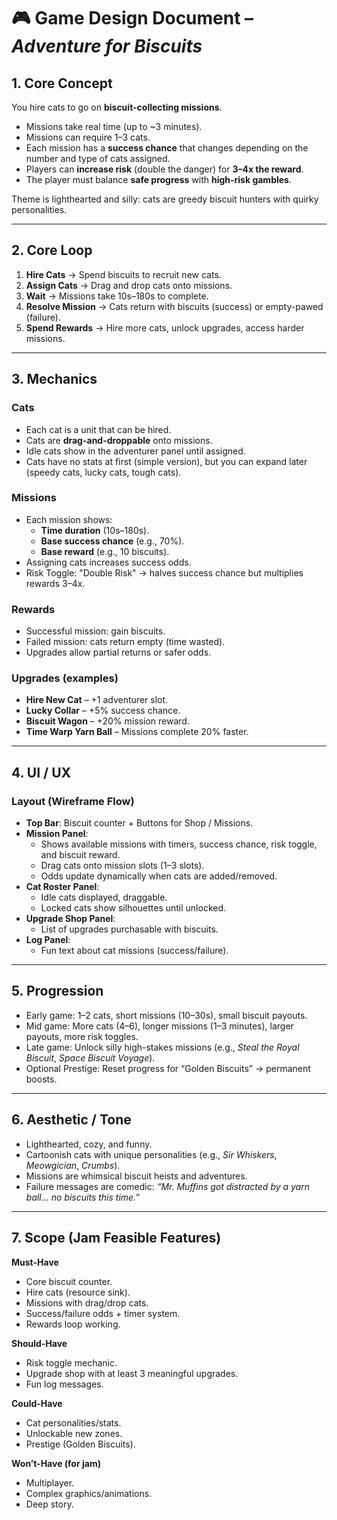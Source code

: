 # 🎮 Game Design Document – *Adventure for Biscuits*  

## 1. Core Concept  
You hire cats to go on **biscuit-collecting missions**.  
- Missions take real time (up to ~3 minutes).  
- Missions can require 1–3 cats.  
- Each mission has a **success chance** that changes depending on the number and type of cats assigned.  
- Players can **increase risk** (double the danger) for **3–4x the reward**.  
- The player must balance **safe progress** with **high-risk gambles**.  

Theme is lighthearted and silly: cats are greedy biscuit hunters with quirky personalities.  

---

## 2. Core Loop  
1. **Hire Cats** → Spend biscuits to recruit new cats.  
2. **Assign Cats** → Drag and drop cats onto missions.  
3. **Wait** → Missions take 10s–180s to complete.  
4. **Resolve Mission** → Cats return with biscuits (success) or empty-pawed (failure).  
5. **Spend Rewards** → Hire more cats, unlock upgrades, access harder missions.  

---

## 3. Mechanics  

### Cats  
- Each cat is a unit that can be hired.  
- Cats are **drag-and-droppable** onto missions.  
- Idle cats show in the adventurer panel until assigned.  
- Cats have no stats at first (simple version), but you can expand later (speedy cats, lucky cats, tough cats).  

### Missions  
- Each mission shows:  
  - **Time duration** (10s–180s).  
  - **Base success chance** (e.g., 70%).  
  - **Base reward** (e.g., 10 biscuits).  
- Assigning cats increases success odds.  
- Risk Toggle: "Double Risk" → halves success chance but multiplies rewards 3–4x.  

### Rewards  
- Successful mission: gain biscuits.  
- Failed mission: cats return empty (time wasted).  
- Upgrades allow partial returns or safer odds.  

### Upgrades (examples)  
- **Hire New Cat** – +1 adventurer slot.  
- **Lucky Collar** – +5% success chance.  
- **Biscuit Wagon** – +20% mission reward.  
- **Time Warp Yarn Ball** – Missions complete 20% faster.  

---

## 4. UI / UX  

### Layout (Wireframe Flow)  
- **Top Bar**: Biscuit counter + Buttons for Shop / Missions.  
- **Mission Panel**:  
  - Shows available missions with timers, success chance, risk toggle, and biscuit reward.  
  - Drag cats onto mission slots (1–3 slots).  
  - Odds update dynamically when cats are added/removed.  
- **Cat Roster Panel**:  
  - Idle cats displayed, draggable.  
  - Locked cats show silhouettes until unlocked.  
- **Upgrade Shop Panel**:  
  - List of upgrades purchasable with biscuits.  
- **Log Panel**:  
  - Fun text about cat missions (success/failure).  

---

## 5. Progression  
- Early game: 1–2 cats, short missions (10–30s), small biscuit payouts.  
- Mid game: More cats (4–6), longer missions (1–3 minutes), larger payouts, more risk toggles.  
- Late game: Unlock silly high-stakes missions (e.g., *Steal the Royal Biscuit*, *Space Biscuit Voyage*).  
- Optional Prestige: Reset progress for “Golden Biscuits” → permanent boosts.  

---

## 6. Aesthetic / Tone  
- Lighthearted, cozy, and funny.  
- Cartoonish cats with unique personalities (e.g., *Sir Whiskers*, *Meowgician*, *Crumbs*).  
- Missions are whimsical biscuit heists and adventures.  
- Failure messages are comedic: *“Mr. Muffins got distracted by a yarn ball… no biscuits this time.”*  

---

## 7. Scope (Jam Feasible Features)  
**Must-Have**  
- Core biscuit counter.  
- Hire cats (resource sink).  
- Missions with drag/drop cats.  
- Success/failure odds + timer system.  
- Rewards loop working.  

**Should-Have**  
- Risk toggle mechanic.  
- Upgrade shop with at least 3 meaningful upgrades.  
- Fun log messages.  

**Could-Have**  
- Cat personalities/stats.  
- Unlockable new zones.  
- Prestige (Golden Biscuits).  

**Won’t-Have (for jam)**  
- Multiplayer.  
- Complex graphics/animations.  
- Deep story.  
